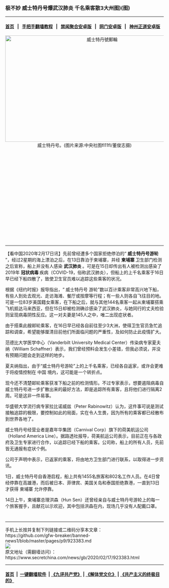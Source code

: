 ### 极不妙 威士特丹号爆武汉肺炎 千名乘客散3大州图)(图)
------------------------

#### [首页](https://github.com/gfw-breaker/banned-news1/blob/master/README.md) &nbsp;&nbsp;|&nbsp;&nbsp; [手把手翻墙教程](https://github.com/gfw-breaker/guides/wiki) &nbsp;&nbsp;|&nbsp;&nbsp; [禁闻聚合安卓版](https://github.com/gfw-breaker/bn-android) &nbsp;&nbsp;|&nbsp;&nbsp; [网门安卓版](https://github.com/oGate2/oGate) &nbsp;&nbsp;|&nbsp;&nbsp; [神州正道安卓版](https://github.com/SzzdOgate/update) 



<div class="article_right" style="fone-color:#000">
 <p style="text-align: center;">
  <img alt="威士特丹號郵輪" src="https://img3.secretchina.com/pic/2020/2-13/p2626492a842401532-ss.jpg" style="height:337px; width:600px"/>
  <br>
   威士特丹号。(图片来源:中央社图fl11fl/董俊志摄)
   <span id="hideid" name="hideid" style="color:red;display:none;">
    <span href="https://www.secretchina.com">
    </span>
   </span>
  </br>
 </p>
 <div id="txt-mid1-t21-2017">
  <ins class="adsbygoogle" data-ad-client="ca-pub-1276641434651360" data-ad-slot="2451032099" style="display:inline-block;width:336px;height:280px">
  </ins>
  

---


  </div>
 </div>
 <p>
  【看中国2020年2月17日讯】先前曾经遭多个国家拒绝停泊的“
  <strong>
   威士特丹号游轮
  </strong>
  ”，经过2星期的海上漂泊之后，在13日靠泊于柬埔寨，并经
  <strong>
   柬埔寨
  </strong>
  卫生部门检测之后宣称，船上并没有人感染
  <strong>
   <span href="https://www.secretchina.com/news/gb/tag/武汉肺炎" target="_blank">
    武汉肺炎
   </span>
  </strong>
  。可是在15日却传出有人被检测出感染了2019年
  <strong>
   冠状病毒
  </strong>
  疾病（COVID-19，俗称武汉肺炎），但船上的上千名乘客于16日早已经下船四散了，致使卫生官员难以追踪这些乘客的状况。
  <span id="hideid" name="hideid" style="color:red;display:none;">
   <span href="https://www.secretchina.com">
   </span>
  </span>
 </p>
 <p>
  根据《纽约时报》报导指出，“
  <span href="https://www.secretchina.com/news/gb/tag/威士特丹号" target="_blank">
   威士特丹号
  </span>
  游轮”数以百计乘客非常高兴地下船，有些人到处去观光、走访海滩、餐厅或按摩等行程；有一些人则各自飞往目的地。可是一位83岁美国籍女乘客，在下船之后，就与其他144名乘客一起从柬埔寨搭乘飞机抵达马来西亚，但在15日却被检测确诊感染了武汉肺炎，与她同行的丈夫检验则呈现病毒阴性反应。这一对夫妻是145人之中，唯二出现症状者。
 </p>
 <p>
  由于搭乘此艘邮轮乘客，在16日早已经各自前往至少3大洲，使得卫生官员急忙追踪和调查，希望能够厘清目前他们所面临问题的严重性，及如何防止此疫情扩大。
 </p>
 <p>
  范德比大学医学中心（Vanderbilt University Medical Center）传染病专家夏夫纳（William Schaffner）表示，我们曾经预料会发生小差错，但我必须说，并没有预期问题会走到这样的地步。
 </p>
 <p>
  夏夫纳指出，由于“威士特丹号游轮”上的上千名乘客，已经各自返家，或许会更难于将疫情控制在
  <span href="https://www.secretchina.com" target="_blank">
   中国
  </span>
  境内，这可能是一个转折点。
 </p>
 <p>
  现今还不清楚邮轮乘客获准下船之前的检测情形。不过专家表示，想要遏阻病毒自威士特丹号进一步扩散出来的最好方法，即是追踪所有乘客，且将他们进行隔离2周。可是这非一件易事。
 </p>
 <p>
  华盛顿大学流行病专家拉比诺威兹（Peter Rabinowitz）认为，这件事可说是测试接触追踪的极限，要控制如此的局面，实在令人生畏，因为所有的乘客都已经散布到世界各地了。
 </p>
 <p>
  威士特丹号经营业者是嘉年华集团（Carnival Corp）旗下的荷美航运公司（Holland America Line）。据路透社报导，荷美航运公司表示，目前正在与各政府及卫生专家进行合作，以追踪已经下船的乘客。公司称，船上的所有人员，先前皆无通报有症状个例。
 </p>
 <p>
  公司于声明中表示，已返家的乘客，将由地方卫生部门进行联系，以取得进一步资讯。
 </p>
 <p>
  1日，威士特丹号自香港启程，船上共有1455名旅客和802名工作人员。在4日曾经停靠在高雄港，而后被日本、菲律宾、美国关岛和泰国拒绝靠港，一直到13日才获得
  <span href="https://www.secretchina.com/news/gb/tag/柬埔寨" target="_blank">
   柬埔寨
  </span>
  允许停靠。
 </p>
 <p>
  14日上午，柬埔寨总理洪森（Hun Sen）还曾经亲自与威士特丹号游轮上的每一个旅客握手，且献花以示欢迎，其中包括洪森在内，现场几乎没有人配戴口罩。
  <center>
   <div>
    <div id="txt-mid2-t22-2017" style="display: block;  max-height: 351px;  overflow: hidden;">
     <div id="SC-21xxx">
     </div>
     <ins class="adsbygoogle" data-ad-client="ca-pub-1276641434651360" data-ad-format="auto" data-ad-slot="4301710469" data-full-width-responsive="true" style="display:block">
     </ins>
    </div>
   </div>
  </center>
  <div style="padding-top:12px;">
  </div>
 </p>
</div>

<hr/>
手机上长按并复制下列链接或二维码分享本文章：<br/>
https://github.com/gfw-breaker/banned-news1/blob/master/pages/p9/923383.md <br/>
<a href='https://github.com/gfw-breaker/banned-news1/blob/master/pages/p9/923383.md'><img src='https://github.com/gfw-breaker/banned-news1/blob/master/pages/p9/923383.md.png'/></a> <br/>
原文地址（需翻墙访问）：https://www.secretchina.com/news/gb/2020/02/17/923383.html


------------------------
#### [首页](https://github.com/gfw-breaker/banned-news1/blob/master/README.md) &nbsp;|&nbsp; [一键翻墙软件](https://github.com/gfw-breaker/nogfw/blob/master/README.md) &nbsp;| [《九评共产党》](https://github.com/gfw-breaker/9ping.md/blob/master/README.md#九评之一评共产党是什么) | [《解体党文化》](https://github.com/gfw-breaker/jtdwh.md/blob/master/README.md) | [《共产主义的终极目的》](https://github.com/gfw-breaker/gczydzjmd.md/blob/master/README.md)


<img src='http://gfw-breaker.win/banned-news/pages/p9/923383.md' width='0px' height='0px'/>